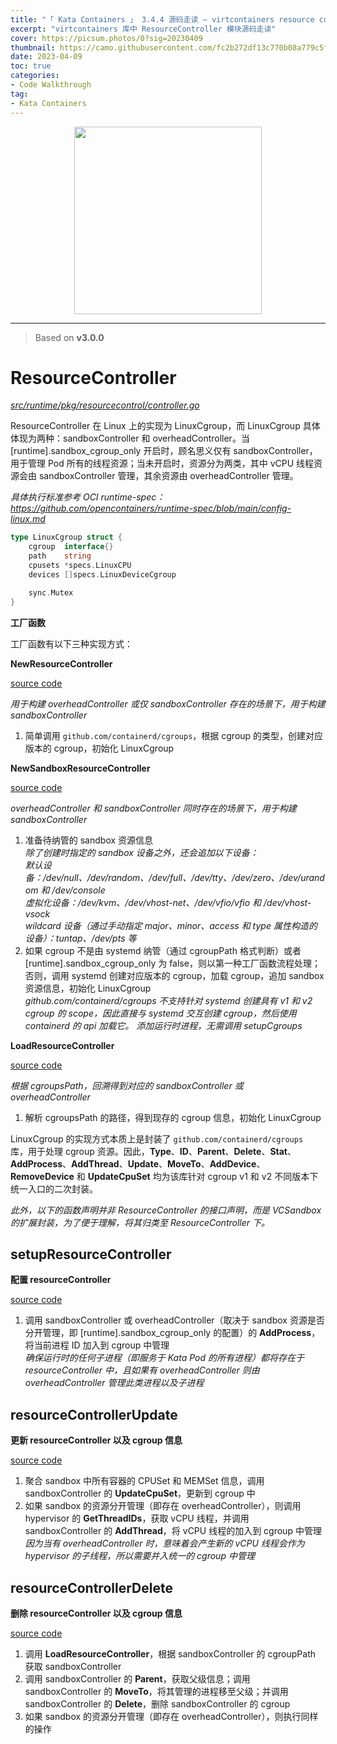 ```yaml
---
title: "「 Kata Containers 」 3.4.4 源码走读 — virtcontainers resource controller"
excerpt: "virtcontainers 库中 ResourceController 模块源码走读"
cover: https://picsum.photos/0?sig=20230409
thumbnail: https://camo.githubusercontent.com/fc2b272df13c770b08a779c5f96690946039c45998b1bb439eb193b3fcd829ab/68747470733a2f2f7777772e6f70656e737461636b2e6f72672f6173736574732f6b6174612f6b6174612d766572746963616c2d6f6e2d77686974652e706e67
date: 2023-04-09
toc: true
categories:
- Code Walkthrough
tag:
- Kata Containers
---
```


<div align=center><img width="300" style="border: 0px" src="https://katacontainers.io/static/logo-a1e2d09ad097b3fc8536cb77aa615c42.svg"></div>

------

> Based on **v3.0.0**

# ResourceController

*<u>src/runtime/pkg/resourcecontrol/controller.go</u>*

ResourceController 在 Linux 上的实现为 LinuxCgroup，而 LinuxCgroup 具体体现为两种：sandboxController 和 overheadController。当 [runtime].sandbox_cgroup_only 开启时，顾名思义仅有 sandboxController，用于管理 Pod 所有的线程资源；当未开启时，资源分为两类，其中 vCPU 线程资源会由 sandboxController 管理，其余资源由 overheadController 管理。

*具体执行标准参考 OCI runtime-spec：https://github.com/opencontainers/runtime-spec/blob/main/config-linux.md*

```go
type LinuxCgroup struct {
	cgroup  interface{}
	path    string
	cpusets *specs.LinuxCPU
	devices []specs.LinuxDeviceCgroup

	sync.Mutex
}
```

**工厂函数**

工厂函数有以下三种实现方式：

**NewResourceController**

[source code](https://github.com/kata-containers/kata-containers/blob/3.0.0/src/runtime/pkg/resourcecontrol/cgroups.go#L133)

*用于构建 overheadController 或仅 sandboxController 存在的场景下，用于构建 sandboxController*

1. 简单调用 `github.com/containerd/cgroups`，根据 cgroup 的类型，创建对应版本的 cgroup，初始化 LinuxCgroup

**NewSandboxResourceController**

[source code](https://github.com/kata-containers/kata-containers/blob/3.0.0/src/runtime/pkg/resourcecontrol/cgroups.go#L168)

*overheadController 和 sandboxController 同时存在的场景下，用于构建 sandboxController*

1. 准备待纳管的 sandbox 资源信息<br>*除了创建时指定的 sandbox 设备之外，还会追加以下设备：*<br>*默认设备：/dev/null、/dev/random、/dev/full、/dev/tty、/dev/zero、/dev/urandom 和 /dev/console*<br>*虚拟化设备：/dev/kvm、/dev/vhost-net、/dev/vfio/vfio 和 /dev/vhost-vsock*<br>*wildcard 设备（通过手动指定 major、minor、access 和 type 属性构造的设备）：tuntap、/dev/pts 等*
2. 如果 cgroup 不是由 systemd 纳管（通过 cgroupPath 格式判断）或者 [runtime].sandbox_cgroup_only 为 false，则以第一种工厂函数流程处理；否则，调用 systemd 创建对应版本的 cgroup，加载 cgroup，追加 sandbox 资源信息，初始化 LinuxCgroup<br>*github.com/containerd/cgroups 不支持针对 systemd 创建具有 v1 和 v2 cgroup 的 scope，因此直接与 systemd 交互创建 cgroup，然后使用 containerd 的 api 加载它。 添加运行时进程，无需调用 setupCgroups*

**LoadResourceController**

[source code](https://github.com/kata-containers/kata-containers/blob/3.0.0/src/runtime/pkg/resourcecontrol/cgroups.go#L229)

*根据 cgroupsPath，回溯得到对应的 sandboxController 或 overheadController*

1. 解析 cgroupsPath 的路径，得到现存的 cgroup 信息，初始化 LinuxCgroup

LinuxCgroup 的实现方式本质上是封装了 `github.com/containerd/cgroups ` 库，用于处理 cgroup 资源。因此，**Type**、**ID**、**Parent**、**Delete**、**Stat**、**AddProcess**、**AddThread**、**Update**、**MoveTo**、**AddDevice**、**RemoveDevice** 和 **UpdateCpuSet** 均为该库针对 cgroup v1 和 v2 不同版本下统一入口的二次封装。

*此外，以下的函数声明并非 ResourceController 的接口声明，而是 VCSandbox 的扩展封装，为了便于理解，将其归类至 ResourceController 下。*

## setupResourceController

**配置 resourceController**

[source code](https://github.com/kata-containers/kata-containers/blob/3.0.0/src/runtime/virtcontainers/sandbox.go#L2275)

1. 调用 sandboxController 或 overheadController（取决于 sandbox 资源是否分开管理，即 [runtime].sandbox_cgroup_only 的配置）的 **AddProcess**，将当前进程 ID 加入到 cgroup 中管理<br>*确保运行时的任何子进程（即服务于 Kata Pod 的所有进程）都将存在于 resourceController 中，且如果有 overheadController 则由 overheadController 管理此类进程以及子进程*

## resourceControllerUpdate

**更新 resourceController 以及 cgroup 信息**

[source code](https://github.com/kata-containers/kata-containers/blob/3.0.0/src/runtime/virtcontainers/sandbox.go#L2191)

1. 聚合 sandbox 中所有容器的 CPUSet 和 MEMSet 信息，调用 sandboxController 的 **UpdateCpuSet**，更新到 cgroup 中
2. 如果 sandbox 的资源分开管理（即存在 overheadController），则调用 hypervisor 的 **GetThreadIDs**，获取 vCPU 线程，并调用 sandboxController 的 **AddThread**，将 vCPU 线程的加入到 cgroup 中管理<br>*因为当有 overheadController 时，意味着会产生新的 vCPU 线程会作为 hypervisor 的子线程，所以需要并入统一的 cgroup 中管理*

## resourceControllerDelete

**删除 resourceController 以及 cgroup 信息**

[source code](https://github.com/kata-containers/kata-containers/blob/3.0.0/src/runtime/virtcontainers/sandbox.go#L2216)

1. 调用 **LoadResourceController**，根据 sandboxController 的 cgroupPath 获取 sandboxController
2. 调用 sandboxController 的 **Parent**，获取父级信息；调用 sandboxController 的 **MoveTo**，将其管理的进程移至父级；并调用 sandboxController 的 **Delete**，删除 sandboxController 的 cgroup
3. 如果 sandbox 的资源分开管理（即存在 overheadController），则执行同样的操作
